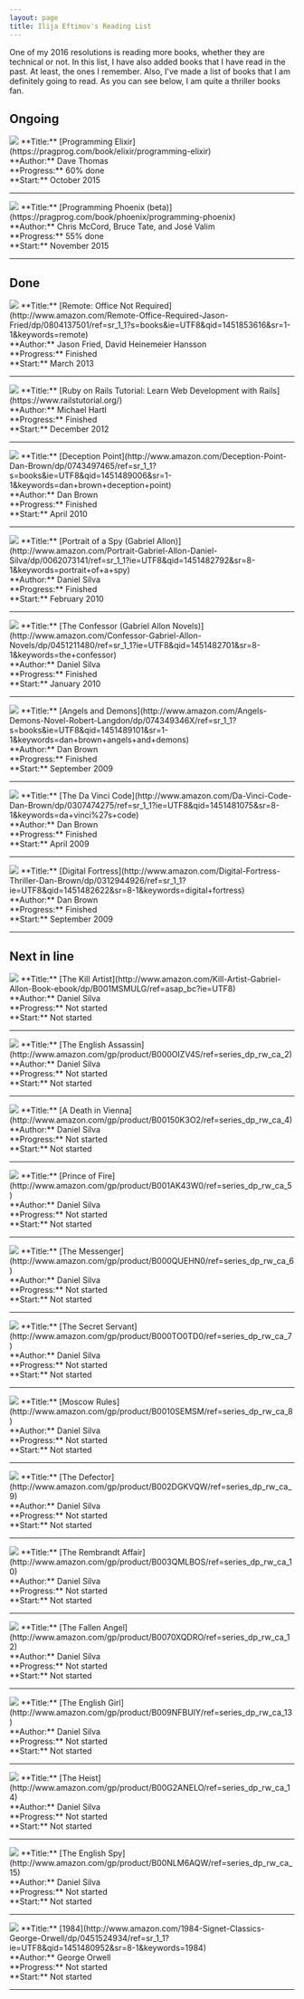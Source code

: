 ```yaml
---
layout: page
title: Ilija Eftimov's Reading List
---
```


<!--
Book template, just copy and paste this:

<img class='book-cover' src="https://upload.wikimedia.org/wikipedia/en/6/6b/DaVinciCode.jpg"/>
**Title:** [The Da Vinci Code](http://www.amazon.com/Da-Vinci-Code-Dan-Brown/dp/0307474275/ref=sr_1_1?ie=UTF8&qid=1451481075&sr=8-1&keywords=da+vinci%27s+code)<br/>
**Author:** Dan Brown<br/>
**Progress:** Finished<br/>
**Start:** April 2009<br/>
<hr/>
-->

One of my 2016 resolutions is reading more books, whether they are technical or
not.  In this list, I have also added books that I have read in the past. At
least, the ones I remember. Also, I've made a list of books that I am definitely
going to read. As you can see below, I am quite a thriller books fan.

## Ongoing

<img class='book-cover' src="https://imagery.pragprog.com/products/361/elixir_xlargecover.jpg"/>
**Title:** [Programming Elixir](https://pragprog.com/book/elixir/programming-elixir)<br/>
**Author:** Dave Thomas<br/>
**Progress:** 60% done<br/>
**Start:** October 2015<br/>
<hr/>

<img class='book-cover' src="https://imagery.pragprog.com/products/452/phoenix_xlargebeta.jpg"/>
**Title:** [Programming Phoenix (beta)](https://pragprog.com/book/phoenix/programming-phoenix)<br/>
**Author:** Chris McCord, Bruce Tate, and José Valim<br/>
**Progress:** 55% done<br/>
**Start:** November 2015<br/>
<hr/>

## Done

<img class='book-cover' src="http://ecx.images-amazon.com/images/I/41KQs2jNyaL._SX330_BO1,204,203,200_.jpg"/>
**Title:** [Remote: Office Not Required](http://www.amazon.com/Remote-Office-Required-Jason-Fried/dp/0804137501/ref=sr_1_1?s=books&ie=UTF8&qid=1451853616&sr=1-1&keywords=remote)<br/>
**Author:** Jason Fried, David Heinemeier Hansson<br/>
**Progress:** Finished<br/>
**Start:** March 2013<br/>
<hr/>

<img class='book-cover' src="https://softcover.s3.amazonaws.com/636/ruby_on_rails_tutorial_3rd_edition/images/cover-web.png"/>
**Title:** [Ruby on Rails Tutorial: Learn Web Development with Rails](https://www.railstutorial.org/)<br/>
**Author:** Michael Hartl<br/>
**Progress:** Finished<br/>
**Start:** December 2012<br/>
<hr/>

<img class='book-cover' src="http://www.e-reading.club/cover/75/75398.jpg"/>
**Title:** [Deception Point](http://www.amazon.com/Deception-Point-Dan-Brown/dp/0743497465/ref=sr_1_1?s=books&ie=UTF8&qid=1451489006&sr=1-1&keywords=dan+brown+deception+point)<br/>
**Author:** Dan Brown<br/>
**Progress:** Finished<br/>
**Start:** April 2010<br/>
<hr/>

<img class='book-cover' src="http://d.gr-assets.com/books/1301657569l/9975779.jpg"/>
**Title:** [Portrait of a Spy (Gabriel Allon)](http://www.amazon.com/Portrait-Gabriel-Allon-Daniel-Silva/dp/0062073141/ref=sr_1_1?ie=UTF8&qid=1451482792&sr=8-1&keywords=portrait+of+a+spy)<br/>
**Author:** Daniel Silva<br/>
**Progress:** Finished<br/>
**Start:** February 2010<br/>
<hr/>

<img class='book-cover' src="http://danielsilvabooks.com/wordpress/wp-content/uploads/2012/04/book-confessor-lg.jpg"/>
**Title:** [The Confessor (Gabriel Allon Novels)](http://www.amazon.com/Confessor-Gabriel-Allon-Novels/dp/0451211480/ref=sr_1_1?ie=UTF8&qid=1451482701&sr=8-1&keywords=the+confessor)<br/>
**Author:** Daniel Silva<br/>
**Progress:** Finished<br/>
**Start:** January 2010<br/>
<hr/>

<img class='book-cover' src="http://d.gr-assets.com/books/1301657569l/9975779.jpg"/>
**Title:** [Angels and Demons](http://www.amazon.com/Angels-Demons-Novel-Robert-Langdon/dp/074349346X/ref=sr_1_1?s=books&ie=UTF8&qid=1451489101&sr=1-1&keywords=dan+brown+angels+and+demons)<br/>
**Author:** Dan Brown<br/>
**Progress:** Finished<br/>
**Start:** September 2009<br/>
<hr/>

<img class='book-cover' src="https://upload.wikimedia.org/wikipedia/en/6/6b/DaVinciCode.jpg"/>
**Title:** [The Da Vinci Code](http://www.amazon.com/Da-Vinci-Code-Dan-Brown/dp/0307474275/ref=sr_1_1?ie=UTF8&qid=1451481075&sr=8-1&keywords=da+vinci%27s+code)<br/>
**Author:** Dan Brown<br/>
**Progress:** Finished<br/>
**Start:** April 2009<br/>
<hr/>

<img class='book-cover' src="http://t0.gstatic.com/images?q=tbn:ANd9GcRvTjoa0PWBYL7Szf4AbFU02HnKFZaQtCyoLV-LzkPfuIvNR6ov"/>
**Title:** [Digital Fortress](http://www.amazon.com/Digital-Fortress-Thriller-Dan-Brown/dp/0312944926/ref=sr_1_1?ie=UTF8&qid=1451482622&sr=8-1&keywords=digital+fortress)<br/>
**Author:** Dan Brown<br/>
**Progress:** Finished<br/>
**Start:** September 2009<br/>
<hr/>

## Next in line

<img class='book-cover' src="http://ecx.images-amazon.com/images/I/81i3cYtF4DL.jpg"/>
**Title:** [The Kill Artist](http://www.amazon.com/Kill-Artist-Gabriel-Allon-Book-ebook/dp/B001MSMULG/ref=asap_bc?ie=UTF8)<br/>
**Author:** Daniel Silva<br/>
**Progress:** Not started<br/>
**Start:** Not started<br/>
<hr/>

<img class='book-cover' src="http://danielsilvabooklist.com/wp-content/uploads/2014/06/Daniel-Silva-The-English-Assassin-265x353.jpg"/>
**Title:** [The English Assassin](http://www.amazon.com/gp/product/B000OIZV4S/ref=series_dp_rw_ca_2)<br/>
**Author:** Daniel Silva<br/>
**Progress:** Not started<br/>
**Start:** Not started<br/>
<hr/>

<img class='book-cover' src="http://danielsilvabooks.com/wordpress/wp-content/uploads/2012/04/book-death-vienna-lg.jpg"/>
**Title:** [A Death in Vienna](http://www.amazon.com/gp/product/B00150K3O2/ref=series_dp_rw_ca_4)<br/>
**Author:** Daniel Silva<br/>
**Progress:** Not started<br/>
**Start:** Not started<br/>
<hr/>

<img class='book-cover' src="http://danielsilvabooks.com/wordpress/wp-content/uploads/2012/04/book-prince-fire-lg.jpg"/>
**Title:** [Prince of Fire](http://www.amazon.com/gp/product/B001AK43W0/ref=series_dp_rw_ca_5)<br/>
**Author:** Daniel Silva<br/>
**Progress:** Not started<br/>
**Start:** Not started<br/>
<hr/>

<img class='book-cover' src="https://www.penguin.com.au/jpg-large/9780141026718.jpg"/>
**Title:** [The Messenger](http://www.amazon.com/gp/product/B000QUEHN0/ref=series_dp_rw_ca_6)<br/>
**Author:** Daniel Silva<br/>
**Progress:** Not started<br/>
**Start:** Not started<br/>
<hr/>

<img class='book-cover' src="http://ecx.images-amazon.com/images/I/51whJIN9POL._SX373_BO1,204,203,200_.jpg"/>
**Title:** [The Secret Servant](http://www.amazon.com/gp/product/B000TO0TD0/ref=series_dp_rw_ca_7)<br/>
**Author:** Daniel Silva<br/>
**Progress:** Not started<br/>
**Start:** Not started<br/>
<hr/>

<img class='book-cover' src="http://ecx.images-amazon.com/images/I/51BPI5Ema1L._SX281_BO1,204,203,200_.jpg"/>
**Title:** [Moscow Rules](http://www.amazon.com/gp/product/B0010SEMSM/ref=series_dp_rw_ca_8)<br/>
**Author:** Daniel Silva<br/>
**Progress:** Not started<br/>
**Start:** Not started<br/>
<hr/>

<img class='book-cover' src="http://ecx.images-amazon.com/images/I/51BtYDph38L._SX334_BO1,204,203,200_.jpg"/>
**Title:** [The Defector](http://www.amazon.com/gp/product/B002DGKVQW/ref=series_dp_rw_ca_9)<br/>
**Author:** Daniel Silva<br/>
**Progress:** Not started<br/>
**Start:** Not started<br/>
<hr/>

<img class='book-cover' src="http://ecx.images-amazon.com/images/I/51Yzc%2BPwSIL._SX373_BO1,204,203,200_.jpg"/>
**Title:** [The Rembrandt Affair](http://www.amazon.com/gp/product/B003QMLBOS/ref=series_dp_rw_ca_10)<br/>
**Author:** Daniel Silva<br/>
**Progress:** Not started<br/>
**Start:** Not started<br/>
<hr/>

<img class='book-cover' src="http://ecx.images-amazon.com/images/I/51yKwTz48gL._SX330_BO1,204,203,200_.jpg"/>
**Title:** [The Fallen Angel](http://www.amazon.com/gp/product/B0070XQDRO/ref=series_dp_rw_ca_12)<br/>
**Author:** Daniel Silva<br/>
**Progress:** Not started<br/>
**Start:** Not started<br/>
<hr/>

<img class='book-cover' src="http://ecx.images-amazon.com/images/I/51Zoa2N42kL._SX331_BO1,204,203,200_.jpg"/>
**Title:** [The English Girl](http://www.amazon.com/gp/product/B009NFBUIY/ref=series_dp_rw_ca_13)<br/>
**Author:** Daniel Silva<br/>
**Progress:** Not started<br/>
**Start:** Not started<br/>
<hr/>

<img class='book-cover' src="http://ecx.images-amazon.com/images/I/510CdL4ZeyL._SX333_BO1,204,203,200_.jpg"/>
**Title:** [The Heist](http://www.amazon.com/gp/product/B00G2ANELO/ref=series_dp_rw_ca_14)<br/>
**Author:** Daniel Silva<br/>
**Progress:** Not started<br/>
**Start:** Not started<br/>
<hr/>

<img class='book-cover' src="http://ecx.images-amazon.com/images/I/51s2Vt4urjL._SX329_BO1,204,203,200_.jpg"/>
**Title:** [The English Spy](http://www.amazon.com/gp/product/B00NLM6AQW/ref=series_dp_rw_ca_15)<br/>
**Author:** Daniel Silva<br/>
**Progress:** Not started<br/>
**Start:** Not started<br/>
<hr/>

<img class='book-cover' src="http://t2.gstatic.com/images?q=tbn:ANd9GcQdCf2z_9xK2-HvOkf-wlKKgOW1m6-uBBBemJ1KDJO0NXb5nscf"/>
**Title:** [1984](http://www.amazon.com/1984-Signet-Classics-George-Orwell/dp/0451524934/ref=sr_1_1?ie=UTF8&qid=1451480952&sr=8-1&keywords=1984)<br/>
**Author:** George Orwell<br/>
**Progress:** Not started<br/>
**Start:** Not started<br/>
<hr/>

